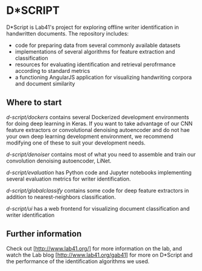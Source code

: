 # D*SCRIPT

D\*Script is Lab41's project for exploring offline writer identification in handwritten documents. The repository includes:

* code for preparing data from several commonly available datasets
* implementations of several algorithms for feature extraction and classification
* resources for evaluating identification and retrieval perofrmance according to standard metrics
* a functioning AngularJS application for visualizing handwriting corpora and document similarity

## Where to start

*d-script/dockers* contains several Dockerized development environments for doing deep learning in Keras. If you want to take advantage of our CNN feature extractors or convolutional denoising autoencoder and do not hae your own deep learning development environment, we recommend modifying one of these to suit your development needs.

*d-script/denoiser* contains most of what you need to assemble and train our convolution denoising autoencoder, LiNet.

*d-script/evaluation* has Python code and Jupyter notebooks implementing several evaluation metrics for writer identification.

*d-script/globalclassify* contains some code for deep feature extractors in addition to nearest-neighbors classification.

*d-script/ui* has a web frontend for visualizing document classification and writer identification

## Further information

Check out [http://www.lab41.org/] for more information on the lab, and watch the Lab blog [http://www.lab41.org/gab41] for more on D\*Script and the performance of the identification algorithms we used.


